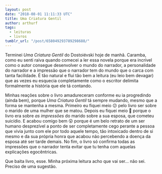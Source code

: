 ```yaml
---
layout: post
date: "2018-08-01 11:11:33 UTC"
title: Uma Criatura Gentil
author: arthurf
tags:
  - leituras
  - livros
tumblr_url: "/post/658049293789298688/"
---
```


Terminei _Uma Criatura Gentil_ do Dostoiévski hoje de manhã. Caramba, como eu senti raiva quando comecei a ler essa novela porque era incrível como o autor consegue desenvolver o mundo do narrador, a personalidade do narrador e a impressão que o narrador tem do mundo que o carca com tanta facilidade. É tão natural e flui tão bem a leitura (eu leio bem devagar) que as vezes eu esquecia completamente como o escritor delimita formalmente a história que ele tá contando.

Minhas reações sobre o livro amadureceram conforme eu ia progredindo (ainda bem), porque _Uma Criatura Gentil_ tá sempre mudando, mesmo que a forma se mantenha a mesma. Primeiro eu fiquei meio 😕 pelo livro ser sobre o marido de uma mulher que se matou. Depois eu fiquei meio 🤔 porque o livro era sobre _as impressões_ do marido sobre a sua esposa, que cometeu suicídio. E acabou comigo bem 😲 porque é um belo retrato de um ser humano desprezível a ponto de ser completamente cego perante a pessoa que vivia junto com ele por todo aquele tempo, tão intoxicado dentro de si mesmo e da sua própria honra que acabou não percebendo a doença da esposa até ser tarde demais. No fim, o livro só confirma todas as impressões que o narrador tenta evitar que tu tenha com aquelas explicações egocêntricas.

Que baita livro, esse. Minha próxima leitura acho que vai ser… não sei. Preciso de uma sugestão.
